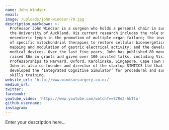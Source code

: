 ```yaml
---
name: John Windsor
email:
image: /uploads/john-windsor-70.jpg
description_markdown: >-
  Professor John Windsor is a surgeon who holds a personal chair in surgery at
  the University of Auckland. His current research includes the role of toxic
  mesenteric lymph in the promotion of multiple organ failure; the investigation
  of specific mitochondrial therapies to restore cellular bioenergetics; the
  mapping and modulation of gastric electrical activity; and the development of
  medical devices. Over the last five years, John has published 80 manuscripts,
  raised $6m in grants and given over 100 invited talks, including Visiting
  Professorships to Harvard, Oxford, Karolinska, Singapore, Cape Town and Delhi.
  John is also co-founder and director of the startup SIMTICS Ltd that has
  developed the ‘Integrated Cognitive Simulator’ for procedural and surgical
  skills training.
website_url: 'http://www.windsorsurgery.co.nz/'
medium_url:
twitter:
facebook:
youtube_video: 'https://www.youtube.com/watch?v=87Re2-hkTlo'
github_username:
instagram:
---
```


Enter your description here...
